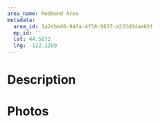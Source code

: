 ```yaml
---
area_name: Redmond Area
metadata:
  area_id: 1a2dbed6-94fa-4f58-9637-a233d6dae60f
  mp_id: ''
  lat: 44.5672
  lng: -122.1269
---
```

# Description

# Photos

